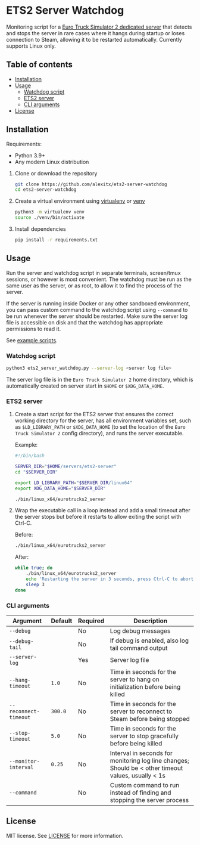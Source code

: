 # ETS2 Server Watchdog

Monitoring script for a [Euro Truck Simulator 2 dedicated server][ets2-dedicated-server] that detects and stops the
server in rare cases where it hangs during startup or loses connection to Steam, allowing it to be restarted
automatically. Currently supports Linux only.


## Table of contents

- [Installation](#installation)
- [Usage](#usage)
    - [Watchdog script](#watchdog-script)
    - [ETS2 server](#ets2-server)
    - [CLI arguments](#cli-arguments)
- [License](#license)


## Installation

Requirements:
- Python 3.9+
- Any modern Linux distribution

1. Clone or download the repository

    ```sh
    git clone https://github.com/alexitx/ets2-server-watchdog
    cd ets2-server-watchdog
    ```

2. Create a virtual environment using [virtualenv][virtualenv] or [venv][venv]

    ```sh
    python3 -m virtualenv venv
    source ./venv/bin/activate
    ```

3. Install dependencies

    ```sh
    pip install -r requirements.txt
    ```


## Usage

Run the server and watchdog script in separate terminals, screen/tmux sessions, or however is most convenient. The
watchdog must be run as the same user as the server, or as root, to allow it to find the process of the server.

If the server is running inside Docker or any other sandboxed environment, you can pass custom command to the watchdog
script using `--command` to be run whenever the server should be restarted. Make sure the server log file is accessible
on disk and that the watchdog has appropriate permissions to read it.

See [example scripts][examples].

### Watchdog script

```sh
python3 ets2_server_watchdog.py --server-log <server log file>
```

The server log file is in the `Euro Truck Simulator 2` home directory, which is automatically created on server start in
`$HOME` or `$XDG_DATA_HOME`.

### ETS2 server

1.  Create a start script for the ETS2 server that ensures the correct working directory for the server, has all
    environment variables set, such as `$LD_LIBRARY_PATH` or `$XDG_DATA_HOME` (to set the location of the `Euro Truck
    Simulator 2` config directory), and runs the server executable.

    Example:
    ```sh
    #!/bin/bash

    SERVER_DIR="$HOME/servers/ets2-server"
    cd "$SERVER_DIR"

    export LD_LIBRARY_PATH="$SERVER_DIR/linux64"
    export XDG_DATA_HOME="$SERVER_DIR"

    ./bin/linux_x64/eurotrucks2_server
    ```

2.  Wrap the executable call in a loop instead and add a small timeout after the server stops but before it restarts to
    allow exiting the script with Ctrl-C.

    Before:
    ```sh
    ./bin/linux_x64/eurotrucks2_server
    ```

    After:
    ```sh
    while true; do
        ./bin/linux_x64/eurotrucks2_server
        echo 'Restarting the server in 3 seconds, press Ctrl-C to abort'
        sleep 3
    done
    ```

### CLI arguments

| Argument              | Default | Required | Description                                                                                         |
|-----------------------|---------|----------|-----------------------------------------------------------------------------------------------------|
| `--debug`             |         | No       | Log debug messages                                                                                  |
| `--debug-tail`        |         | No       | If debug is enabled, also log tail command output                                                   |
| `--server-log`        |         | Yes      | Server log file                                                                                     |
| `--hang-timeout`      | `1.0`   | No       | Time in seconds for the server to hang on initialization before being killed                        |
| `--reconnect-timeout` | `300.0` | No       | Time in seconds for the server to reconnect to Steam before being stopped                           |
| `--stop-timeout`      | `5.0`   | No       | Time in seconds for the server to stop gracefully before being killed                               |
| `--monitor-interval`  | `0.25`  | No       | Interval in seconds for monitoring log line changes; Should be < other timeout values, usually < 1s |
| `--command`           |         | No       | Custom command to run instead of finding and stopping the server process                            |


## License

MIT license. See [LICENSE][license] for more information.


[ets2-dedicated-server]: https://modding.scssoft.com/wiki/Documentation/Tools/Dedicated_Server
[virtualenv]: https://virtualenv.pypa.io/en/latest/
[venv]: https://docs.python.org/3/library/venv.html
[examples]: https://github.com/alexitx/ets2-server-watchdog/tree/master/examples
[license]: https://github.com/alexitx/ets2-server-watchdog/blob/master/LICENSE
